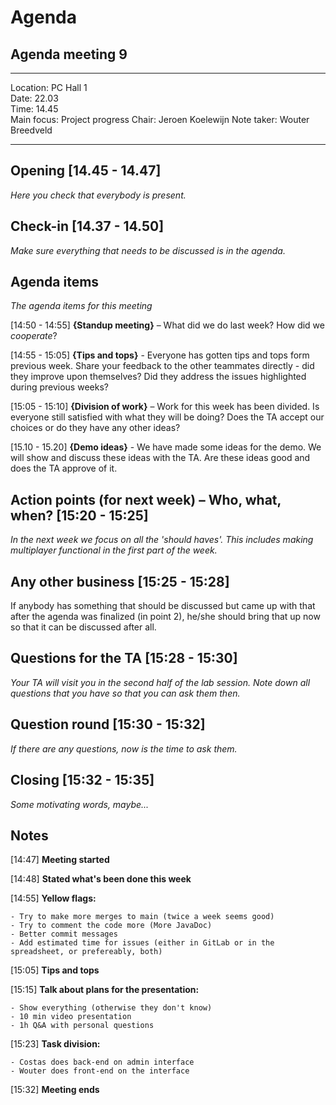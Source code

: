 # Agenda

## Agenda meeting 9

---

Location:       PC Hall 1\
Date:           22.03\
Time:           14.45\
Main focus:     Project progress
Chair:          Jeroen Koelewijn
Note taker:     Wouter Breedveld

---

## Opening [14.45 - 14.47]
*Here you check that everybody is present.*

## Check-in [14.37 - 14.50]
*Make sure everything that needs to be discussed is in the agenda.*

## Agenda items
*The agenda items for this meeting*

[14:50 - 14:55] **{Standup meeting}** – What did we do last week? How did we *cooperate*?

[14:55 - 15:05] **{Tips and tops}** - Everyone has gotten tips and tops form previous week. Share your feedback to the other teammates directly - did they improve upon themselves? Did they address the issues highlighted during previous weeks?

[15:05 - 15:10] **{Division of work}** – Work for this week has been divided. Is everyone still satisfied with what they will be doing? Does the TA accept our choices or do they have any other ideas?

[15.10 - 15.20] **{Demo ideas}** - We have made some ideas for the demo. We will show and discuss these ideas with the TA. Are these ideas good and does the TA
approve of it.

## Action points (for next week) – Who, what, when? [15:20 - 15:25]
*In the next week we focus on all the 'should haves'. This includes making multiplayer functional in the first part of the week.*

## Any other business [15:25 - 15:28]
If anybody has something that should be discussed but came up with that after the agenda was finalized (in point 2), he/she should bring that up now so that it can be discussed after all.

## Questions for the TA [15:28 - 15:30]
*Your TA will visit you in the second half of the lab session. Note down all questions that you have so that you can ask them then.*

## Question round [15:30 - 15:32]
*If there are any questions, now is the time to ask them.*

## Closing [15:32 - 15:35]
*Some motivating words, maybe...*

## Notes
[14:47] **Meeting started**

[14:48] **Stated what's been done this week**

[14:55] **Yellow flags:**
```
- Try to make more merges to main (twice a week seems good)
- Try to comment the code more (More JavaDoc)
- Better commit messages
- Add estimated time for issues (either in GitLab or in the spreadsheet, or prefereably, both)
```

[15:05] **Tips and tops**

[15:15] **Talk about plans for the presentation:**
```
- Show everything (otherwise they don't know)
- 10 min video presentation
- 1h Q&A with personal questions
```

[15:23] **Task division:**
```
- Costas does back-end on admin interface
- Wouter does front-end on the interface
```

[15:32] **Meeting ends**